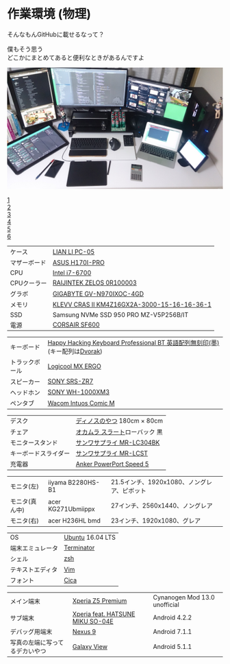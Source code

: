 
作業環境 (物理)
================================================================================

そんなもんGitHubに載せるなって？

僕もそう思う  
どこかにまとめてあると便利なときがあるんですよ

![0](https://github.com/wcaokaze/environment/blob/master/0.jpg)

[1](https://github.com/wcaokaze/environment/blob/master/1.jpg)  
[2](https://github.com/wcaokaze/environment/blob/master/2.jpg)  
[3](https://github.com/wcaokaze/environment/blob/master/3.jpg)  
[4](https://github.com/wcaokaze/environment/blob/master/4.jpg)  
[5](https://github.com/wcaokaze/environment/blob/master/5.jpg)  
[6](https://github.com/wcaokaze/environment/blob/master/6.jpg)  


|              |                                                                                                                                                                                                                                       |
|--------------|---------------------------------------------------------------------------------------------------------------------------------------------------------------------------------------------------------------------------------------|
| ケース       | [LIAN LI PC-05](http://www.lian-li.com/pc-05/)                                                                                                                                                                                        |
| マザーボード | [ASUS H170I-PRO](https://www.asus.com/jp/Motherboards/H170I-PRO/)                                                                                                                                                                     |
| CPU          | [Intel i7-6700](https://ark.intel.com/content/www/jp/ja/ark/products/88196/intel-core-i7-6700-processor-8m-cache-up-to-4-00-ghz.html)                                                                                                 |
| CPUクーラー  | [RAIJINTEK ZELOS 0R100003](http://www.raijintek.com/jp/products_detail.php?ProductID=8)                                                                                                                                               |
| グラボ       | [GIGABYTE GV-N970IXOC-4GD](https://www.gigabyte.com/jp/Graphics-Card/GV-N970IXOC-4GD#ov)                                                                                                                                              |
| メモリ       | [KLEVV CRAS II KM4Z16GX2A-3000-15-16-16-36-1](http://www.klevv.com/kjp/products_details/memory/Klevv_CrasII.php)                                                                                                                      |
| SSD          | Samsung NVMe SSD 950 PRO MZ-V5P256B/IT                                                                                                                                                                                                |
| 電源         | [CORSAIR SF600](https://www.corsair.com/ja/ja/%E3%82%AB%E3%83%86%E3%82%B4%E3%83%AA%E3%83%BC/%E8%A3%BD%E5%93%81/%E9%9B%BB%E6%BA%90%E3%83%A6%E3%83%8B%E3%83%83%E3%83%88/SF-Series%E2%84%A2-80-PLUS-Gold-Power-Supplies/p/CP-9020105-JP) |

|                |                                                                                                                                                                                             |
|----------------|---------------------------------------------------------------------------------------------------------------------------------------------------------------------------------------------|
| キーボード     | [Happy Hacking Keyboard Professional BT 英語配列無刻印(墨)](https://www.pfu.fujitsu.com/hhkeyboard/lineup/pdkb600bn.html) (キー配列は[Dvorak](https://github.com/wcaokaze/wcaokaze-dvorak)) |
| トラックボール | [Logicool MX ERGO](https://www.logicool.co.jp/ja-jp/product/mx-ergo-wireless-trackball-mouse)                                                                                               |
| スピーカー     | [SONY SRS-ZR7](https://www.sony.jp/active-speaker/products/SRS-ZR7/)                                                                                                                        |
| ヘッドホン     | [SONY WH-1000XM3](https://www.sony.jp/headphone/products/WH-1000XM3/)                                                                                                                       |
| ペンタブ       | [Wacom Intuos Comic M](https://www.wacom.com/ja/products/intuos-comic)                                                                                                                      |

|                      |                                                                                         |
|----------------------|-----------------------------------------------------------------------------------------|
| デスク               | [ディノスのやつ](https://www.dinos.co.jp/p/1300400638/) 180cm × 80cm                    |
| チェア               | [オカムラ スラート](http://www.okamura.co.jp/product/seating/sulato/)ローバック 黒      |
| モニタースタンド     | [サンワサプライ MR-LC304BK](https://www.sanwa.co.jp/product/syohin.asp?code=MR-LC304BK) |
| キーボードスライダー | [サンワサプライ MR-LCST](https://www.sanwa.co.jp/product/syohin.asp?code=MR-LCST)       |
| 充電器               | [Anker PowerPort Speed 5](https://www.ankerjapan.com/item/A2054.html)                   |

|                |                    |                                             |
|----------------|--------------------|---------------------------------------------|
| モニタ(左)     | iiyama B2280HS-B1  | 21.5インチ、1920x1080、ノングレア、ピボット |
| モニタ(真ん中) | acer KG271Ubmiippx | 27インチ、2560x1440、ノングレア             |
| モニタ(右)     | acer H236HL bmd    | 23インチ、1920x1080、グレア                 |

|                  |                                                     |
|------------------|-----------------------------------------------------|
| OS               | [Ubuntu](https://ubuntu.com/) 16.04 LTS             |
| 端末エミュレータ | [Terminator](https://gnometerminator.blogspot.com/) |
| シェル           | [zsh](http://www.zsh.org/)                          |
| テキストエディタ | [Vim](https://www.vim.org/)                         |
| フォント         | [Cica](https://github.com/miiton/Cica)              |

|                                |                                                                                                        |                               |
|--------------------------------|--------------------------------------------------------------------------------------------------------|-------------------------------|
| メイン端末                     | [Xperia Z5 Premium](https://www.sonymobile.co.jp/xperia/docomo/so-03h/)                                | Cynanogen Mod 13.0 unofficial |
| サブ端末                       | [Xperia feat. HATSUNE MIKU SO-04E](https://www.nttdocomo.co.jp/support/utilization/product/so04emiku/) | Android 4.2.2                 |
| デバッグ用端末                 | [Nexus 9](https://www.htc.com/jp/tablets/nexus-9/)                                                     | Android 7.1.1                 |
| 写真の左端に写ってるデカいやつ | [Galaxy View](https://www.galaxymobile.jp/business/galaxy-view/)                                       | Android 5.1.1                 |

